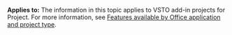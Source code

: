  **Applies to:** The information in this topic applies to VSTO add\-in projects for Project. For more information, see [Features available by Office application and project type](../../vsto/features-available-by-office-application-and-project-type.md).

  